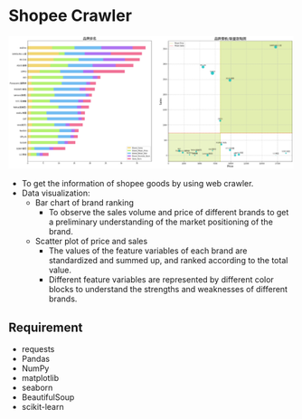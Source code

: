 # Shopee Crawler
![image](https://github.com/DorisHo/shopee_crawler/blob/master/demo.png)
- To get the information of shopee goods by using web crawler.
- Data visualization:
    - Bar chart of brand ranking 
        - To observe the sales volume and price of different brands to get a preliminary understanding of the market positioning of the brand.
    - Scatter plot of price and sales
        - The values of the feature variables of each brand are standardized and summed up, and ranked according to the total value.
        - Different feature variables are represented by different color blocks to understand the strengths and weaknesses of different brands.


## Requirement
* requests
* Pandas
* NumPy
* matplotlib
* seaborn
* BeautifulSoup
* scikit-learn
